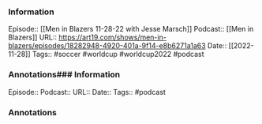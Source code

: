 ### Information

Episode:: [[Men in Blazers 11-28-22 with Jesse Marsch]]
Podcast:: [[Men in Blazers]]
URL:: https://art19.com/shows/men-in-blazers/episodes/18282948-4920-401a-9f14-e8b6271a1a63
Date:: [[2022-11-28]]
Tags:: #soccer #worldcup #worldcup2022 
#podcast


### Annotations### Information

Episode:: 
Podcast::
URL::
Date::
Tags::
#podcast


### Annotations



